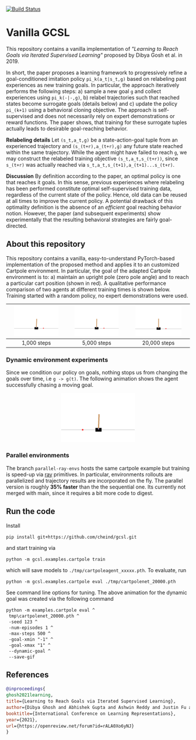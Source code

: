 [![Build Status](https://app.travis-ci.com/cheind/gcsl.svg?branch=main)](https://app.travis-ci.com/cheind/gcsl)
# Vanilla GCSL
This repository contains a vanilla implementation of *"Learning to Reach Goals via Iterated Supervised Learning"* proposed by Dibya Gosh et al. in 2019. 

In short, the paper proposes a learning framework to progressively refine a goal-conditioned imitation policy `pi_k(a_t|s_t,g)` based on relabeling past experiences as new training goals. In particular, the approach iteratively performs the following steps: a) sample a new goal `g` and collect experiences using `pi_k(-|-,g)`, b) relabel trajectories such that reached states become surrogate goals (details below) and c) update the policy `pi_(k+1)` using a behavioral cloning objective. The approach is self-supervised and does not necessarily rely on expert demonstrations or reward functions. The paper shows, that training for these surrogate tuples actually leads to desirable goal-reaching behavior.

**Relabeling details** 
Let `(s_t,a_t,g)` be a state-action-goal tuple from an experienced trajectory and `(s_(t+r),a_(t+r),g)` any future state reached within the same trajectory. While the agent might have failed to reach `g`, we may construct the relabeled training objective `(s_t,a_t,s_(t+r))`, since `s_(t+r)` was actually reached via `s_t,a_t,s_(t+1),a_(t+1)...s_(t+r)`. 

**Discussion** By definition according to the paper, an optimal policy is one that reaches it goals. In this sense, previous experiences where relabeling has been performed constitute optimal self-supervised training data, regardless of the current state of the policy. Hence, old data can be reused at all times to improve the current policy. A potential drawback of this optimality definition is the absence of an *efficient* goal reaching behavior notion. However, the paper (and subsequent experiments) show experimentally that the resulting behavioral strategies are fairly goal-directed.

## About this repository
This repository contains a vanilla, easy-to-understand  PyTorch-based implementation of the proposed method and applies it to an customized Cartpole environment. In particular, the goal of the adapted Cartpole environment is to: a) maintain an upright pole (zero pole angle) and to reach a particular cart position (shown in red). A qualitative performance comparison of two agents at different training times is shown below. Training started with a random policy, no expert demonstrations were used.

|<img src="./etc/cartpolenet_01000.gif"  width="80%">|<img src="./etc/cartpolenet_05000.gif"  width="80%">|<img src="./etc/cartpolenet_20000.gif"  width="80%">|
|:----------:|:----------:|:------------:|
| 1,000 steps | 5,000 steps | 20,000 steps |

### Dynamic environment experiments
Since we condition our policy on goals, nothing stops us from changing the goals over time, i.e `g -> g(t)`. The following animation shows the agent successfully chasing a moving goal.

<div align="center">
<img src="./etc/cartpolenet_20000_dynamic.gif"  width="40%">
</div>

### Parallel environments

The branch `parallel-ray-envs` hosts the same cartpole example but training is speed-up via [ray](https://www.ray.io/) primitives. In particular, environments rollouts are parallelized and trajectory results are incorporated on the fly. The parallel version is roughly **35% faster** than the the sequential one. Its currently not merged with main, since it requires a bit more code to digest.

## Run the code
Install
```
pip install git+https://github.com/cheind/gcsl.git
```
and start training via
```
python -m gcsl.examples.cartpole train
```
which will save models to `./tmp/cartpoleagent_xxxxx.pth`. To evaluate, run
```
python -m gcsl.examples.cartpole eval ./tmp/cartpolenet_20000.pth
```
See command line options for tuning. The above animation for the dynamic goal was created via the following command
```
python -m examples.cartpole eval ^
 tmp\cartpolenet_20000.pth ^
 -seed 123 ^
 -num-episodes 1 ^
 -max-steps 500 ^
 -goal-xmin "-1" ^
 -goal-xmax "1" ^
 --dynamic-goal ^
 --save-gif
```


## References
```bibtex
@inproceedings{
ghosh2021learning,
title={Learning to Reach Goals via Iterated Supervised Learning},
author={Dibya Ghosh and Abhishek Gupta and Ashwin Reddy and Justin Fu and Coline Manon Devin and Benjamin Eysenbach and Sergey Levine},
booktitle={International Conference on Learning Representations},
year={2021},
url={https://openreview.net/forum?id=rALA0Xo6yNJ}
}
```